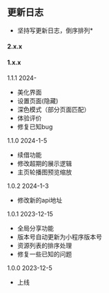 ## 更新日志
* 坚持写更新日志，倒序排列*

#### 2.x.x


#### 1.x.x

1.1.1 2024-
- 美化界面
- 设置页面(隐藏)
- 深色模式（部分页面匹配）
- 体验评价
- 修复已知bug


1.1.0 2024-1-5

- 续借功能
- 修改超期的展示逻辑
- 主页轮播图预览缩放

1.0.2 2024-1-3

- 修改新的api地址

1.0.1   2023-12-15

- 全局分享功能
- 版本号自动更新为小程序版本号
- 资源列表的排序处理
- 修复一些已知的问题

1.0.0   2023-12-5

- 上线